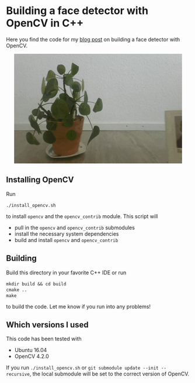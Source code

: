 # Building a face detector with OpenCV in C++

Here you find the code for my [blog post](http://bewagner.github.io/programming/2020/04/12/building-a-face-detector-with-opencv-in-cpp/) on building a face detector with OpenCV. 

<p align="center">
  <img width="460" height="300" src="/images/detectingFaces.gif">
</p>

## Installing OpenCV

Run 
```shell script 
./install_opencv.sh
```
to install `opencv` and the `opencv_contrib` module. This script will
- pull in the `opencv` and `opencv_contrib` submodules
- install the necessary system dependencies
- build and install `opencv` and `opencv_contrib`
 
## Building

Build this directory in your favorite C++ IDE or run
```
mkdir build && cd build
cmake ..
make
```
to build the code. Let me know if you run into any problems!

## Which versions I used
This code has been tested with
- Ubuntu 16.04
- OpenCV 4.2.0 

If you run `./install_opencv.sh` or `git submodule update --init --recursive`, the local submodule will be set to the correct version of OpenCV.

